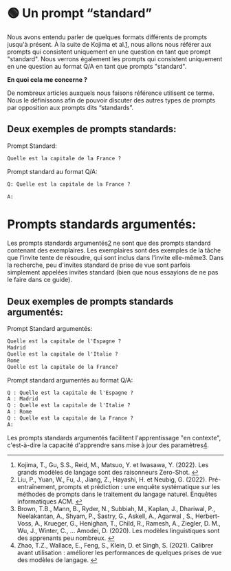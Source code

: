 # 🟢 Un prompt “standard”

Nous avons entendu parler de quelques formats différents de prompts jusqu'à présent. À la suite de Kojima et al.[1](https://learnprompting.org/docs/basics/standard_prompt#fn-1), nous allons nous référer aux prompts qui consistent uniquement en une question en tant que prompt "standard". Nous verrons également les prompts qui consistent uniquement en une question au format Q/A en tant que prompts "standard".

**En quoi cela me concerne ?**

De nombreux articles auxquels nous faisons référence utilisent ce terme. Nous le définissons afin de pouvoir discuter des autres types de prompts par opposition aux prompts dits “standards”.

## Deux exemples de prompts standards:

Prompt Standard:

```html
Quelle est la capitale de la France ?
```

Prompt standard au format Q/A:

```html
Q: Quelle est la capitale de la France ?

A:
```

# Prompts standards argumentés:

Les prompts standards argumentés[2](https://learnprompting.org/docs/basics/standard_prompt#fn-2) ne sont que des prompts standard contenant des exemplaires. Les exemplaires sont des exemples de la tâche que l'invite tente de résoudre, qui sont inclus dans l'invite elle-même3. Dans la recherche, peu d'invites standard de prise de vue sont parfois simplement appelées invites standard (bien que nous essayions de ne pas le faire dans ce guide).

## Deux exemples de prompts standards argumentés:

Prompt Standard argumentés:

```html
Quelle est la capitale de l'Espagne ?
Madrid
Quelle est la capitale de l'Italie ?
Rome
Quelle est la capitale de la France?
```

Prompt standard argumentés au format Q/A:

```html
Q : Quelle est la capitale de l'Espagne ?
A : Madrid
Q : Quelle est la capitale de l'Italie ?
A : Rome
Q : Quelle est la capitale de la France ?
A:
```

Les prompts standards argumentés facilitent l'apprentissage "en contexte", c'est-à-dire la capacité d'apprendre sans mise à jour des paramètres[4](https://learnprompting.org/docs/basics/standard_prompt#fn-4).

---

1. Kojima, T., Gu, S.S., Reid, M., Matsuo, Y. et Iwasawa, Y. (2022). Les grands modèles de langage sont des raisonneurs Zero-Shot. [↩](https://learnprompting.org/docs/basics/standard_prompt#fnref-1)
2. Liu, P., Yuan, W., Fu, J., Jiang, Z., Hayashi, H. et Neubig, G. (2022). Pré-entraînement, prompts et prédiction : une enquête systématique sur les méthodes de prompts  dans le traitement du langage naturel. Enquêtes informatiques ACM.  [↩](https://learnprompting.org/docs/basics/standard_prompt#fnref-2)
3. Brown, T.B., Mann, B., Ryder, N., Subbiah, M., Kaplan, J., Dhariwal, P., Neelakantan, A., Shyam, P., Sastry, G., Askell, A., Agarwal , S., Herbert-Voss, A., Krueger, G., Henighan, T., Child, R., Ramesh, A., Ziegler, D. M., Wu, J., Winter, C., … Amodei, D. (2020). Les modèles linguistiques sont des apprenants peu nombreux. [↩](https://learnprompting.org/docs/basics/standard_prompt#fnref-3)
4. Zhao, T.Z., Wallace, E., Feng, S., Klein, D. et Singh, S. (2021). Calibrer avant utilisation : améliorer les performances de quelques prises de vue des modèles de langage. [↩](https://learnprompting.org/docs/basics/standard_prompt#fnref-4)